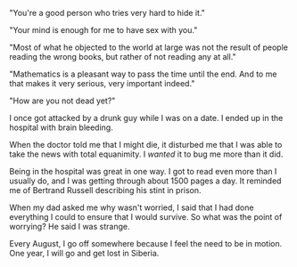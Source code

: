 "You're a good person who tries very hard to hide it."

"Your mind is enough for me to have sex with you."

"Most of what he objected to the world at large was not the result of
people reading the wrong books, but rather of not reading any at all."

"Mathematics is a pleasant way to pass the time until the end. And to me
that makes it very serious, very important indeed."

"How are you not dead yet?"


I once got attacked by a drunk guy while I was on a date. I ended up in
the hospital with brain bleeding.

When the doctor told me that I might die, it disturbed me that I was
able to take the news with total equanimity. I *wanted* it to bug me
more than it did.

Being in the hospital was great in one way. I got to read even more
than I usually do, and I was getting through about 1500 pages a day. It
reminded me of Bertrand Russell describing his stint in prison.

When my dad asked me why wasn't worried, I said that I had done
everything I could to ensure that I would survive. So what was the point
of worrying? He said I was strange.


Every August, I go off somewhere because I feel the need to be in
motion. One year, I will go and get lost in Siberia.

